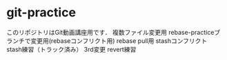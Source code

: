 # git-practice
このリポジトリはGit動画講座用です．
複数ファイル変更用
rebase-practiceブランチで変更用(rebaseコンフリクト用)
rebase pull用
stashコンフリクト
stash練習（トラック済み）
3rd変更
revert練習